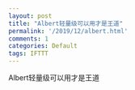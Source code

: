 ```yaml
---
layout: post
title: "Albert轻量级可以用才是王道"
permalink: '/2019/12/albert.html'
comments: 1
categories: Default
tags: IFTTT
---
```

Albert轻量级可以用才是王道